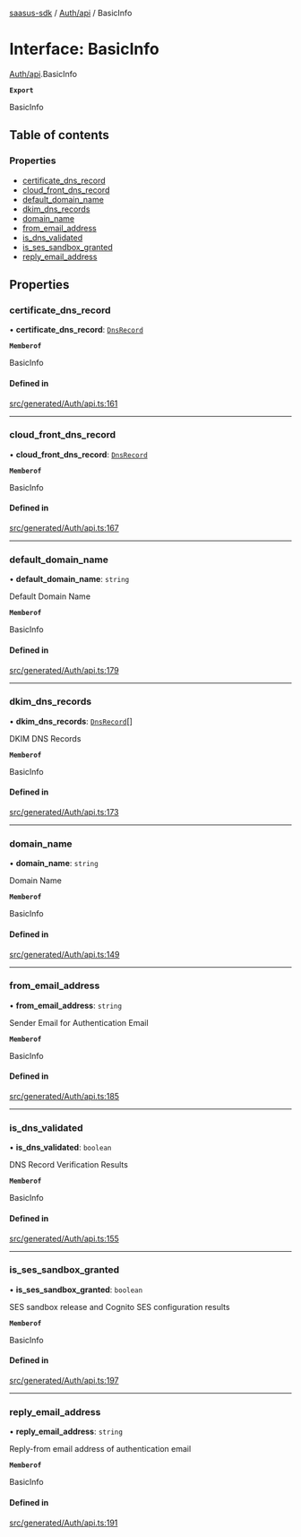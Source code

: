 [saasus-sdk](../README.md) / [Auth/api](../modules/Auth_api.md) / BasicInfo

# Interface: BasicInfo

[Auth/api](../modules/Auth_api.md).BasicInfo

**`Export`**

BasicInfo

## Table of contents

### Properties

- [certificate\_dns\_record](Auth_api.BasicInfo.md#certificate_dns_record)
- [cloud\_front\_dns\_record](Auth_api.BasicInfo.md#cloud_front_dns_record)
- [default\_domain\_name](Auth_api.BasicInfo.md#default_domain_name)
- [dkim\_dns\_records](Auth_api.BasicInfo.md#dkim_dns_records)
- [domain\_name](Auth_api.BasicInfo.md#domain_name)
- [from\_email\_address](Auth_api.BasicInfo.md#from_email_address)
- [is\_dns\_validated](Auth_api.BasicInfo.md#is_dns_validated)
- [is\_ses\_sandbox\_granted](Auth_api.BasicInfo.md#is_ses_sandbox_granted)
- [reply\_email\_address](Auth_api.BasicInfo.md#reply_email_address)

## Properties

### certificate\_dns\_record

• **certificate\_dns\_record**: [`DnsRecord`](Auth_api.DnsRecord.md)

**`Memberof`**

BasicInfo

#### Defined in

[src/generated/Auth/api.ts:161](https://github.com/saasus-platform/saasus-sdk-javascript/blob/6b95732/src/generated/Auth/api.ts#L161)

___

### cloud\_front\_dns\_record

• **cloud\_front\_dns\_record**: [`DnsRecord`](Auth_api.DnsRecord.md)

**`Memberof`**

BasicInfo

#### Defined in

[src/generated/Auth/api.ts:167](https://github.com/saasus-platform/saasus-sdk-javascript/blob/6b95732/src/generated/Auth/api.ts#L167)

___

### default\_domain\_name

• **default\_domain\_name**: `string`

Default Domain Name

**`Memberof`**

BasicInfo

#### Defined in

[src/generated/Auth/api.ts:179](https://github.com/saasus-platform/saasus-sdk-javascript/blob/6b95732/src/generated/Auth/api.ts#L179)

___

### dkim\_dns\_records

• **dkim\_dns\_records**: [`DnsRecord`](Auth_api.DnsRecord.md)[]

DKIM DNS Records

**`Memberof`**

BasicInfo

#### Defined in

[src/generated/Auth/api.ts:173](https://github.com/saasus-platform/saasus-sdk-javascript/blob/6b95732/src/generated/Auth/api.ts#L173)

___

### domain\_name

• **domain\_name**: `string`

Domain Name

**`Memberof`**

BasicInfo

#### Defined in

[src/generated/Auth/api.ts:149](https://github.com/saasus-platform/saasus-sdk-javascript/blob/6b95732/src/generated/Auth/api.ts#L149)

___

### from\_email\_address

• **from\_email\_address**: `string`

Sender Email for Authentication Email

**`Memberof`**

BasicInfo

#### Defined in

[src/generated/Auth/api.ts:185](https://github.com/saasus-platform/saasus-sdk-javascript/blob/6b95732/src/generated/Auth/api.ts#L185)

___

### is\_dns\_validated

• **is\_dns\_validated**: `boolean`

DNS Record Verification Results

**`Memberof`**

BasicInfo

#### Defined in

[src/generated/Auth/api.ts:155](https://github.com/saasus-platform/saasus-sdk-javascript/blob/6b95732/src/generated/Auth/api.ts#L155)

___

### is\_ses\_sandbox\_granted

• **is\_ses\_sandbox\_granted**: `boolean`

SES sandbox release and Cognito SES configuration results

**`Memberof`**

BasicInfo

#### Defined in

[src/generated/Auth/api.ts:197](https://github.com/saasus-platform/saasus-sdk-javascript/blob/6b95732/src/generated/Auth/api.ts#L197)

___

### reply\_email\_address

• **reply\_email\_address**: `string`

Reply-from email address of authentication email

**`Memberof`**

BasicInfo

#### Defined in

[src/generated/Auth/api.ts:191](https://github.com/saasus-platform/saasus-sdk-javascript/blob/6b95732/src/generated/Auth/api.ts#L191)
